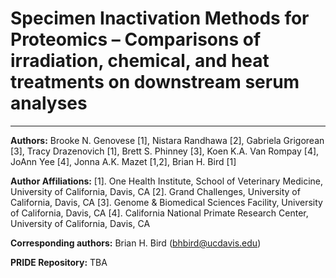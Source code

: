 # Specimen Inactivation Methods for Proteomics – Comparisons of irradiation, chemical, and heat treatments on downstream serum analyses
--- 
**Authors:** Brooke N. Genovese [1], Nistara Randhawa [2], Gabriela Grigorean [3], Tracy Drazenovich [1], Brett S. Phinney [3], Koen K.A. Van Rompay [4], JoAnn Yee [4], Jonna A.K. Mazet [1,2], Brian H. Bird [1]

**Author Affiliations:**
[1]. One Health Institute, School of Veterinary Medicine, University of California, Davis, CA 
[2]. Grand Challenges, University of California, Davis, CA 
[3]. Genome & Biomedical Sciences Facility, University of California, Davis, CA 
[4]. California National Primate Research Center, University of California, Davis, CA 

**Corresponding authors:** 
Brian H. Bird (bhbird@ucdavis.edu)

**PRIDE Repository:** TBA



